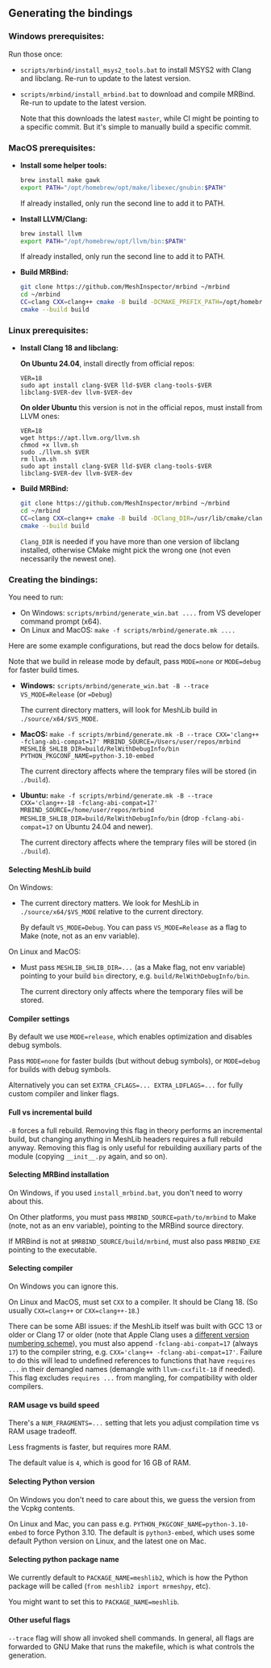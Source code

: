 ## Generating the bindings

### Windows prerequisites:

Run those once:

* `scripts/mrbind/install_msys2_tools.bat` to install MSYS2 with Clang and libclang. Re-run to update to the latest version.

* `scripts/mrbind/install_mrbind.bat` to download and compile MRBind. Re-run to update to the latest version.

  Note that this downloads the latest `master`, while CI might be pointing to a specific commit. But it's simple to manually build a specific commit.

### MacOS prerequisites:

* **Install some helper tools:**
  ```sh
  brew install make gawk
  export PATH="/opt/homebrew/opt/make/libexec/gnubin:$PATH"
  ```
  If already installed, only run the second line to add it to PATH.

* **Install LLVM/Clang:**
  ```sh
  brew install llvm
  export PATH="/opt/homebrew/opt/llvm/bin:$PATH"
  ```
  If already installed, only run the second line to add it to PATH.

* **Build MRBind:**
  ```sh
  git clone https://github.com/MeshInspector/mrbind ~/mrbind
  cd ~/mrbind
  CC=clang CXX=clang++ cmake -B build -DCMAKE_PREFIX_PATH=/opt/homebrew/opt/llvm
  cmake --build build
  ```

### Linux prerequisites:

* **Install Clang 18 and libclang:**

  **On Ubuntu 24.04**, install directly from official repos:
  ```
  VER=18
  sudo apt install clang-$VER lld-$VER clang-tools-$VER libclang-$VER-dev llvm-$VER-dev
  ```
  **On older Ubuntu** this version is not in the official repos, must install from LLVM ones:
  ```
  VER=18
  wget https://apt.llvm.org/llvm.sh
  chmod +x llvm.sh
  sudo ./llvm.sh $VER
  rm llvm.sh
  sudo apt install clang-$VER lld-$VER clang-tools-$VER libclang-$VER-dev llvm-$VER-dev
  ```

* **Build MRBind:**
  ```sh
  git clone https://github.com/MeshInspector/mrbind ~/mrbind
  cd ~/mrbind
  CC=clang CXX=clang++ cmake -B build -DClang_DIR=/usr/lib/cmake/clang-18
  cmake --build build
  ```
  `Clang_DIR` is needed if you have more than one version of libclang installed, otherwise CMake might pick the wrong one (not even necessarily the newest one).


### Creating the bindings:

You need to run:
* On Windows: `scripts/mrbind/generate_win.bat ....` from VS developer command prompt (x64).
* On Linux and MacOS: `make -f scripts/mrbind/generate.mk ....`

Here are some example configurations, but read the docs below for details.

Note that we build in release mode by default, pass `MODE=none` or `MODE=debug` for faster build times.

* **Windows:** `scripts/mrbind/generate_win.bat -B --trace VS_MODE=Release` (or `=Debug`)

  The current directory matters, will look for MeshLib build in `./source/x64/$VS_MODE`.

* **MacOS:** `make -f scripts/mrbind/generate.mk -B --trace CXX='clang++ -fclang-abi-compat=17' MRBIND_SOURCE=/Users/user/repos/mrbind MESHLIB_SHLIB_DIR=build/RelWithDebugInfo/bin PYTHON_PKGCONF_NAME=python-3.10-embed`

  The current directory affects where the temprary files will be stored (in `./build`).

* **Ubuntu:** `make -f scripts/mrbind/generate.mk -B --trace CXX='clang++-18 -fclang-abi-compat=17' MRBIND_SOURCE=/home/user/repos/mrbind MESHLIB_SHLIB_DIR=build/RelWithDebugInfo/bin` (drop `-fclang-abi-compat=17` on Ubuntu 24.04 and newer).

  The current directory affects where the temprary files will be stored (in `./build`).

#### Selecting MeshLib build

On Windows:

* The current directory matters. We look for MeshLib in `./source/x64/$VS_MODE` relative to the current directory.

  By default `VS_MODE=Debug`. You can pass `VS_MODE=Release` as a flag to Make (note, not as an env variable).

On Linux and MacOS:

* Must pass `MESHLIB_SHLIB_DIR=...` (as a Make flag, not env variable) pointing to your build `bin` directory, e.g. `build/RelWithDebugInfo/bin`.

  The current directory only affects where the temporary files will be stored.

#### Compiler settings

By default we use `MODE=release`, which enables optimization and disables debug symbols.

Pass `MODE=none` for faster builds (but without debug symbols), or `MODE=debug` for builds with debug symbols.

Alternatively you can set `EXTRA_CFLAGS=... EXTRA_LDFLAGS=...` for fully custom compiler and linker flags.

#### Full vs incremental build

`-B` forces a full rebuild. Removing this flag in theory performs an incremental build, but changing anything in MeshLib headers requires a full rebuild anyway. Removing this flag is only useful for rebuilding auxiliary parts of the module (copying `__init__.py` again, and so on).

#### Selecting MRBind installation

On Windows, if you used `install_mrbind.bat`, you don't need to worry about this.

On Other platforms, you must pass `MRBIND_SOURCE=path/to/mrbind` to Make (note, not as an env variable), pointing to the MRBind source directory.

If MRBind is not at `$MRBIND_SOURCE/build/mrbind`, must also pass `MRBIND_EXE` pointing to the executable.

#### Selecting compiler

On Windows you can ignore this.

On Linux and MacOS, must set `CXX` to a compiler. It should be Clang 18. (So usually `CXX=clang++` or `CXX=clang++-18`.)

There can be some ABI issues: if the MeshLib itself was built with GCC 13 or older or Clang 17 or older (note that Apple Clang uses a [different version numbering scheme](https://en.wikipedia.org/wiki/Xcode#Xcode_15.0_-_(since_visionOS_support)_2)), you must also append `-fclang-abi-compat=17` (always `17`) to the compiler string, e.g. `CXX='clang++ -fclang-abi-compat=17'`. Failure to do this will lead to undefined references to functions that have `requires ...` in their demangled names (demangle with `llvm-cxxfilt-18` if needed). This flag excludes `requires ...` from mangling, for compatibility with older compilers.

#### RAM usage vs build speed

There's a `NUM_FRAGMENTS=...` setting that lets you adjust compilation time vs RAM usage tradeoff.

Less fragments is faster, but requires more RAM.

The default value is `4`, which is good for 16 GB of RAM.

#### Selecting Python version

On Windows you don't need to care about this, we guess the version from the Vcpkg contents.

On Linux and Mac, you can pass e.g. `PYTHON_PKGCONF_NAME=python-3.10-embed` to force Python 3.10. The default is `python3-embed`, which uses some default Python version on Linux, and the latest one on Mac.

#### Selecting python package name

We currently default to `PACKAGE_NAME=meshlib2`, which is how the Python package will be called (`from meshlib2 import mrmeshpy`, etc).

You might want to set this to `PACKAGE_NAME=meshlib`.

#### Other useful flags

`--trace` flag will show all invoked shell commands. In general, all flags are forwarded to GNU Make that runs the makefile, which is what controls the generation.
